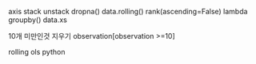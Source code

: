 axis
stack
unstack
dropna()
data.rolling()
rank(ascending=False)
lambda
groupby()
data.xs

10개 미만인것 지우기
observation[observation >=10]

rolling ols python
